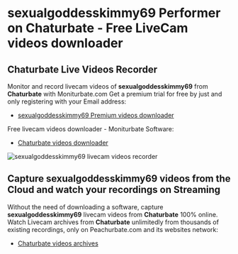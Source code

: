 # sexualgoddesskimmy69 Performer on Chaturbate - Free LiveCam videos downloader

## Chaturbate Live Videos Recorder

Monitor and record livecam videos of **sexualgoddesskimmy69** from **Chaturbate** with Moniturbate.com
Get a premium trial for free by just and only registering with your Email address:
* [sexualgoddesskimmy69 Premium videos downloader](https://moniturbate.com/request-demo-licence-key.html)

Free livecam videos downloader - Moniturbate Software:
* [Chaturbate videos downloader](https://moniturbate.com/moniturbate-download-software.html)

![sexualgoddesskimmy69 livecam videos recorder](https://peachurnet.com/templates/moniturbate-software.png)


## Capture sexualgoddesskimmy69 videos from the Cloud and watch your recordings on Streaming

Without the need of downloading a software, capture **sexualgoddesskimmy69** livecam videos from **Chaturbate** 100% online.
Watch Livecam archives from **Chaturbate** unlimitedly from thousands of existing recordings, only on Peachurbate.com and its websites network:
* [Chaturbate videos archives](https://peachurnet.com/)